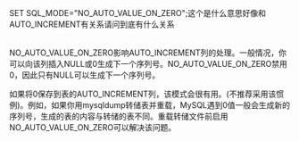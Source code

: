 SET SQL\_MODE="NO\_AUTO\_VALUE\_ON\_ZERO";这个是什么意思好像和AUTO\_INCREMENT有关系请问到底有什么关系

[  
](javascript:void%280%29)NO\_AUTO\_VALUE\_ON\_ZERO影响AUTO\_INCREMENT列的处理。一般情况，你可以向该列插入NULL或0生成下一个序列号。NO\_AUTO\_VALUE\_ON\_ZERO禁用0，因此只有NULL可以生成下一个序列号。

  


  


如果将0保存到表的AUTO\_INCREMENT列，该模式会很有用。\(不推荐采用该惯例\)。例如，如果你用mysqldump转储表并重载，MySQL遇到0值一般会生成新的序列号，生成的表的内容与转储的表不同。重载转储文件前启用NO\_AUTO\_VALUE\_ON\_ZERO可以解决该问题。

  


